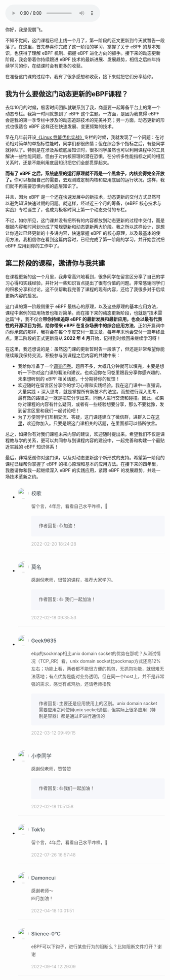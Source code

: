 <audio title="未来可期｜邀你与eBPF共赴一场技术革新之约" src="https://static001.geekbang.org/resource/audio/41/42/41bc445c6146a213cd189a4b8eb8d342.mp3" controls="controls"></audio> 
<p>你好，我是倪朋飞。</p><p>不知不觉间，这门课程已经上线一个月了，第一阶段的正文更新到今天就暂告一段落了。在这里，首先恭喜你完成了这一阶段的学习，掌握了关于 eBPF 的基本知识，也获得了理解 eBPF 机制、把握 eBPF 进化方向的抓手。接下来的动态更新阶段，我会带着你持续跟进 eBPF 技术的最新进展、发展趋势，相信之后四年持续学习的你，在结课时会有更多的收获。</p><p>在准备这门课的过程中，我有了很多感想和收获，接下来就把它们分享给你。</p><h2>我为什么要做这门动态更新的eBPF课程？</h2><p>去年10月的时候，极客时间团队就联系到了我，商量要一起筹备平台上的第一个动态专栏。我第一时间就想到了 eBPF 这个主题。一方面，是因为我觉得 eBPF 会是我的第一季专栏中涉及的动态追踪技术的完美补充；另一方面，动态更新的形式也很适合 eBPF 这样还在快速发展、变更频繁的技术。</p><p>早在几年前开设<a href="https://time.geekbang.org/column/intro/100020901?tab=catalog">《Linux 性能优化实战》</a>专栏的时候，我就发现了一个问题：在讨论相对简单的单指标性能时，同学们都很热情；但在综合多个指标之后，有些同学就掉队了。特别是在涉及系统底层知识时，很多同学虽然也可以利用课程中的工具解决一些性能问题，但由于对内核原理的潜在恐惧，在分析多性能指标之间的相互关系时，还是不能利用底层知识把它们全部贯穿起来。</p><!-- [[[read_end]]] --><p><strong>而有了 eBPF 之后，系统底层的运行原理就不再是一个黑盒子，内核变得完全开放了。</strong>你可以根据自己的需要，去观测或定制内核和应用底层的运行状况，这样，我们就不再需要恐惧内核的底层知识了。</p><p>并且，因为 eBPF 是一个还在快速发展中的新技术，动态更新的交付方式显然可以避免知识快速过期的问题。就这样，经过近三个月的筹备，《eBPF 核心技术与实战》专栏诞生了，也成为极客时间上第一个动态交付的专栏。</p><p>不过，如你所见，这门课并没有把所有的内容都放到动态更新的过程中交付，而是根据内容和时间划分成了常规更新和动态更新两大阶段。我之所以这样设计，是想让你通过已经更新的十多讲内容，快速掌握 eBPF 的核心原理，以及最基本的使用方法。我相信你在看到这篇内容时，已经完成了第一阶段的学习，并开始尝试把 eBPF 应用到你的工作中了。</p><h2>第二阶段的课程，邀请你与我共建</h2><p>在课程更新的这一个月里，我非常高兴地看到，很多同学在留言区分享了自己的学习心得和实践经验，并针对一些知识盲点提出了很有价值的问题。非常感谢同学们的积极分享和讨论，这不仅帮助我完善了课程的现有内容，还给了我很多对于后续更新内容的启发。</p><p>这门课的第一阶段侧重于 eBPF 最核心的原理，以及这些原理的基本应用方法，课程中案例的应用场景也相对简单。而在接下来的动态更新阶段，也就是“技术雷达篇”中，我不仅会<strong>带你持续追踪 eBPF 的最新发展和最新应用，也会以最有代表性的开源项目为例，给你带来 eBPF 在复杂场景中的综合应用方法</strong>。正如开篇词中向你承诺的那样，我将会在每个季度交付一篇文章，每年年末也会交付一篇年终盘点。第二阶段的正式更新将从<strong> 2022 年 4 月</strong>开始，记得到时候回来继续学习呀！</p><p>在这里，我还想说的是：虽然这门课的更新暂时告一段落了，但还是非常希望你能继续跟我保持交流，积极参与到课程之后内容的共建中来：</p><ul>
<li>我给你准备了一个<a href="https://jinshuju.net/f/tm8Ggu">调查问卷</a>。题目不多，大概几分钟就可以填完，主要是想听一下你对这门课的看法和建议。也欢迎你在问卷里跟我分享你感兴趣的、未来想听到的 eBPF 相关话题，十分期待你的反馈！</li>
<li>欢迎随时在留言区分享你的学习心得和实践经验。我在这门课中一直强调，大量实践 + 深入思考，就是掌握所有新技术的法宝。而想进行深入思考，最有效的路径之一就是把它分享出来，同他人进行交流和碰撞。因此，如果你对课程的内容有什么疑问，或者有一些经验想要分享，那么不要犹豫，发到留言区里和我们一起讨论吧！</li>
<li>为了方便同学们互相交流、答疑，这门课还建立了微信群，进群入口在<a href="https://jinshuju.net/f/wmBy9q">这里</a>，欢迎你加入。只要是跟这门课相关的话题，在里面都可以畅所欲言。</li>
</ul><p>总之，如果你有对我们课程未来内容的建议，欢迎随时提出来。希望我们不仅是课程教与学的关系，更可以共同参与到课程内容的建设中，一起完善和构建一个最贴近实践的 eBPF 知识体系！</p><p>最后，非常感谢你对这门课，以及对动态更新这个新形式的支持。希望第一阶段的课程已经帮你掌握了 eBPF 的核心原理和基本的应用方法。在接下来的四年里，我邀请你和我一起继续深入 eBPF 的实践应用，紧跟 eBPF 的发展趋势，共赴一场技术革新之约。</p>
<style>
    ul {
      list-style: none;
      display: block;
      list-style-type: disc;
      margin-block-start: 1em;
      margin-block-end: 1em;
      margin-inline-start: 0px;
      margin-inline-end: 0px;
      padding-inline-start: 40px;
    }
    li {
      display: list-item;
      text-align: -webkit-match-parent;
    }
    ._2sjJGcOH_0 {
      list-style-position: inside;
      width: 100%;
      display: -webkit-box;
      display: -ms-flexbox;
      display: flex;
      -webkit-box-orient: horizontal;
      -webkit-box-direction: normal;
      -ms-flex-direction: row;
      flex-direction: row;
      margin-top: 26px;
      border-bottom: 1px solid rgba(233,233,233,0.6);
    }
    ._2sjJGcOH_0 ._3FLYR4bF_0 {
      width: 34px;
      height: 34px;
      -ms-flex-negative: 0;
      flex-shrink: 0;
      border-radius: 50%;
    }
    ._2sjJGcOH_0 ._36ChpWj4_0 {
      margin-left: 0.5rem;
      -webkit-box-flex: 1;
      -ms-flex-positive: 1;
      flex-grow: 1;
      padding-bottom: 20px;
    }
    ._2sjJGcOH_0 ._36ChpWj4_0 ._2zFoi7sd_0 {
      font-size: 16px;
      color: #3d464d;
      font-weight: 500;
      -webkit-font-smoothing: antialiased;
      line-height: 34px;
    }
    ._2sjJGcOH_0 ._36ChpWj4_0 ._2_QraFYR_0 {
      margin-top: 12px;
      color: #505050;
      -webkit-font-smoothing: antialiased;
      font-size: 14px;
      font-weight: 400;
      white-space: normal;
      word-break: break-all;
      line-height: 24px;
    }
    ._2sjJGcOH_0 ._10o3OAxT_0 {
      margin-top: 18px;
      border-radius: 4px;
      background-color: #f6f7fb;
    }
    ._2sjJGcOH_0 ._3klNVc4Z_0 {
      display: -webkit-box;
      display: -ms-flexbox;
      display: flex;
      -webkit-box-orient: horizontal;
      -webkit-box-direction: normal;
      -ms-flex-direction: row;
      flex-direction: row;
      -webkit-box-pack: justify;
      -ms-flex-pack: justify;
      justify-content: space-between;
      -webkit-box-align: center;
      -ms-flex-align: center;
      align-items: center;
      margin-top: 15px;
    }
    ._2sjJGcOH_0 ._10o3OAxT_0 ._3KxQPN3V_0 {
      color: #505050;
      -webkit-font-smoothing: antialiased;
      font-size: 14px;
      font-weight: 400;
      white-space: normal;
      word-break: break-word;
      padding: 20px 20px 20px 24px;
    }
    ._2sjJGcOH_0 ._3klNVc4Z_0 {
      display: -webkit-box;
      display: -ms-flexbox;
      display: flex;
      -webkit-box-orient: horizontal;
      -webkit-box-direction: normal;
      -ms-flex-direction: row;
      flex-direction: row;
      -webkit-box-pack: justify;
      -ms-flex-pack: justify;
      justify-content: space-between;
      -webkit-box-align: center;
      -ms-flex-align: center;
      align-items: center;
      margin-top: 15px;
    }
    ._2sjJGcOH_0 ._3Hkula0k_0 {
      color: #b2b2b2;
      font-size: 14px;
    }
</style><ul><li>
<div class="_2sjJGcOH_0"><img src="https://thirdwx.qlogo.cn/mmopen/vi_32/PiajxSqBRaEKBENQekdV3e9XwRQ5kpO9Y9d81sEMm52qcwJWbFbWbW2rniaTFYCChoR0ibZ0E3soQqod9rvfmBibmQ/132"
  class="_3FLYR4bF_0">
<div class="_36ChpWj4_0">
  <div class="_2zFoi7sd_0"><span>校歌</span>
  </div>
  <div class="_2_QraFYR_0">留个言，4年后，看看自己水平咋样，💪</div>
  <div class="_10o3OAxT_0">
    <p class="_3KxQPN3V_0">作者回复: 👍加油！</p>
  </div>
  <div class="_3klNVc4Z_0">
    <div class="_3Hkula0k_0">2022-02-20 18:24:28</div>
  </div>
</div>
</div>
</li>
<li>
<div class="_2sjJGcOH_0"><img src="https://static001.geekbang.org/account/avatar/00/0f/5e/96/a03175bc.jpg"
  class="_3FLYR4bF_0">
<div class="_36ChpWj4_0">
  <div class="_2zFoi7sd_0"><span>莫名</span>
  </div>
  <div class="_2_QraFYR_0">感谢倪老师，很赞的课程，推荐大家学习。</div>
  <div class="_10o3OAxT_0">
    <p class="_3KxQPN3V_0">作者回复: 👍 我们一起加油！</p>
  </div>
  <div class="_3klNVc4Z_0">
    <div class="_3Hkula0k_0">2022-02-18 09:35:53</div>
  </div>
</div>
</div>
</li>
<li>
<div class="_2sjJGcOH_0"><img src=""
  class="_3FLYR4bF_0">
<div class="_36ChpWj4_0">
  <div class="_2zFoi7sd_0"><span>Geek9635</span>
  </div>
  <div class="_2_QraFYR_0">ebp的sockmap相比unix domain socket的优势在那呢？从测试情况（TCP_RR）看，unix domain socket比sockmap方式还高12%左右；功能上看，两者都不能很方便的抓包，无抓包功能，就很难无法落地；有点优势是能对业务透明，但在同一个host上，并不是非常强的需求，感觉有点鸡肋，还请老师指教</div>
  <div class="_10o3OAxT_0">
    <p class="_3KxQPN3V_0">作者回复: 主要还是应用使用上的区别。unix domain socket需要应用之间使用unix socket通信，但实际上很多应用（特别是容器）都是通过IP进行通信的</p>
  </div>
  <div class="_3klNVc4Z_0">
    <div class="_3Hkula0k_0">2022-03-12 09:49:15</div>
  </div>
</div>
</div>
</li>
<li>
<div class="_2sjJGcOH_0"><img src="https://static001.geekbang.org/account/avatar/00/12/1e/63/d5909105.jpg"
  class="_3FLYR4bF_0">
<div class="_36ChpWj4_0">
  <div class="_2zFoi7sd_0"><span>小李同学</span>
  </div>
  <div class="_2_QraFYR_0">感谢倪老师，赞赞赞</div>
  <div class="_10o3OAxT_0">
    <p class="_3KxQPN3V_0">作者回复: 👍我们一起加油！</p>
  </div>
  <div class="_3klNVc4Z_0">
    <div class="_3Hkula0k_0">2022-02-18 11:51:58</div>
  </div>
</div>
</div>
</li>
<li>
<div class="_2sjJGcOH_0"><img src="https://static001.geekbang.org/account/avatar/00/2a/c5/f8/97d4508e.jpg"
  class="_3FLYR4bF_0">
<div class="_36ChpWj4_0">
  <div class="_2zFoi7sd_0"><span>Tok1c</span>
  </div>
  <div class="_2_QraFYR_0">留个言，4年后，看看自己水平咋样，💪</div>
  <div class="_10o3OAxT_0">
    
  </div>
  <div class="_3klNVc4Z_0">
    <div class="_3Hkula0k_0">2022-07-26 16:57:48</div>
  </div>
</div>
</div>
</li>
<li>
<div class="_2sjJGcOH_0"><img src="https://static001.geekbang.org/account/avatar/00/17/e6/ee/8fdbd5db.jpg"
  class="_3FLYR4bF_0">
<div class="_36ChpWj4_0">
  <div class="_2zFoi7sd_0"><span>Damoncui</span>
  </div>
  <div class="_2_QraFYR_0">感谢老师～<br>四月加油！</div>
  <div class="_10o3OAxT_0">
    
  </div>
  <div class="_3klNVc4Z_0">
    <div class="_3Hkula0k_0">2022-04-18 10:01:51</div>
  </div>
</div>
</div>
</li>
<li>
<div class="_2sjJGcOH_0"><img src="https://static001.geekbang.org/account/avatar/00/11/92/7c/12c571b6.jpg"
  class="_3FLYR4bF_0">
<div class="_36ChpWj4_0">
  <div class="_2zFoi7sd_0"><span>Slience-0°C</span>
  </div>
  <div class="_2_QraFYR_0">eBPF可以下钩子，进行某些行为的阻断么？比如阻断文件打开？谢谢</div>
  <div class="_10o3OAxT_0">
    
  </div>
  <div class="_3klNVc4Z_0">
    <div class="_3Hkula0k_0">2022-09-14 12:29:09</div>
  </div>
</div>
</div>
</li>
</ul>